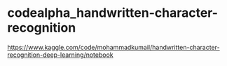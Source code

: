 # codealpha_handwritten-character-recognition
https://www.kaggle.com/code/mohammadkumail/handwritten-character-recognition-deep-learning/notebook
